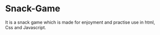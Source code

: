 # Snack-Game
It is a snack game which is made for enjoyment and practise use in html, Css and Javascript.
